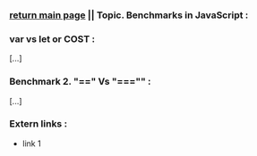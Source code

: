 ### [return main page](../README.md) || Topic. Benchmarks in JavaScript :

### var vs let or COST :
[...]

### Benchmark 2. "==" Vs "==="" :
[...]

### Extern links :
* link 1
